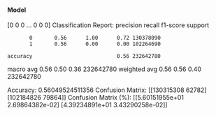 #### Model
[0 0 0 ... 0 0 0]
Classification Report:
              precision    recall  f1-score   support

           0       0.56      1.00      0.72 130378090
           1       0.56      0.00      0.00 102264690

    accuracy                           0.56 232642780
   macro avg       0.56      0.50      0.36 232642780
weighted avg       0.56      0.56      0.40 232642780

Accuracy: 0.56049524511356
Confusion Matrix:
[[130315308     62782]
 [102184826     79864]]
Confusion Matrix (%):
[[5.60151955e+01 2.69864382e-02]
 [4.39234891e+01 3.43290258e-02]]

